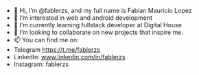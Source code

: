 - 👋 Hi, I’m @fablerzs, and my full name is Fabian Mauricio Lopez
- 👀 I’m interested in web and android development
- 🌱 I’m currently learning fullstack developer at Digital House
- 💞️ I’m looking to collaborate on new projects that inspire me. 
- 📫 You can find me on:
-  Telegram https://t.me/fablerzs
-  LinkedIn: www.linkedin.com/in/fablerzs
-  Instagram: fablerzs



<!---
fablerzs/fablerzs is a ✨ special ✨ repository because its `README.md` (this file) appears on your GitHub profile.
You can click the Preview link to take a look at your changes.
--->
